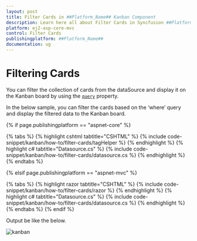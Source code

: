 ```yaml
---
layout: post
title: Filter Cards in ##Platform_Name## Kanban Component
description: Learn here all about Filter Cards in Syncfusion ##Platform_Name## Kanban component and more.
platform: ej2-asp-core-mvc
control: Filter Cards
publishingplatform: ##Platform_Name##
documentation: ug
---
```



# Filtering Cards

You can filter the collection of cards from the dataSource and display it on the Kanban board by using the [`query`](../../api/kanban/#query) property.

In the below sample, you can filter the cards based on the ‘where’ query and display the filtered data to the Kanban board.

{% if page.publishingplatform == "aspnet-core" %}

{% tabs %}
{% highlight cshtml tabtitle="CSHTML" %}
{% include code-snippet/kanban/how-to/filter-cards/tagHelper %}
{% endhighlight %}
{% highlight c# tabtitle="Datasource.cs" %}
{% include code-snippet/kanban/how-to/filter-cards/datasource.cs %}
{% endhighlight %}
{% endtabs %}

{% elsif page.publishingplatform == "aspnet-mvc" %}

{% tabs %}
{% highlight razor tabtitle="CSHTML" %}
{% include code-snippet/kanban/how-to/filter-cards/razor %}
{% endhighlight %}
{% highlight c# tabtitle="Datasource.cs" %}
{% include code-snippet/kanban/how-to/filter-cards/datasource.cs %}
{% endhighlight %}
{% endtabs %}
{% endif %}



Output be like the below.

![kanban](./images/filter-cards.PNG)
